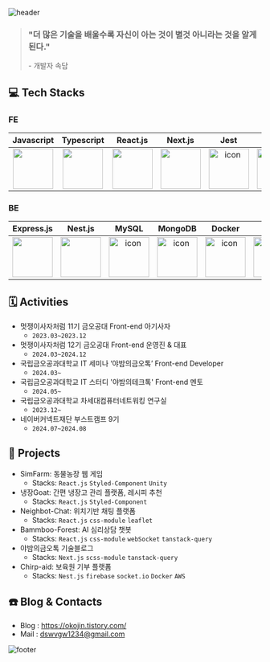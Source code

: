 ![header](https://capsule-render.vercel.app/api?type=transparent&height=200&color=gradient&text=FE%20개발자%20황용진입니다.&section=header&reversal=false&textBg=false&animation=fadeIn&fontColor=4cbd49)

> ### "더 많은 기술을 배울수록 자신이 아는 것이 별것 아니라는 것을 알게 된다." <br />
> \- 개발자 속담
  
## 💻 Tech Stacks

### FE
|Javascript|Typescript|React.js|Next.js|Jest|Redux|Zustand|
|:-:|:-:|:-:|:-:|:-:|:-:|:-:|
| <img src="https://techstack-generator.vercel.app/js-icon.svg" width="80" height="80" /><br /> | <img src="https://techstack-generator.vercel.app/ts-icon.svg" width="80" height="80" /><br /> | <img src="https://techstack-generator.vercel.app/react-icon.svg" width="80" height="80" /><br /> | <img src="https://www.soaple.io/static/post/8/cover-image.png" width="80" height="80" /><br /> | <img src="https://techstack-generator.vercel.app/jest-icon.svg" alt="icon" width="80" height="80" /><br /> | <img src="https://techstack-generator.vercel.app/redux-icon.svg" alt="icon" width="80" height="80" /><br /> | <img src="https://i.ibb.co/jznCJSf/Kakao-Talk-20240926-115635828.png" alt="icon" width="80" height="80" /><br /> |

### BE
|Express.js|Nest.js|MySQL|MongoDB|Docker|AWS|
|:-:|:-:|:-:|:-:|:-:|:-:|
| <img src="https://encrypted-tbn0.gstatic.com/images?q=tbn:ANd9GcSnDneBGnQL7E9hZDwztRO1GfQcCj1FqRrhBw&s" width="80" height="80" /><br /> | <img src="https://upload.wikimedia.org/wikipedia/commons/a/a8/NestJS.svg" width="80" height="80" /><br /> | <img src="https://techstack-generator.vercel.app/mysql-icon.svg" alt="icon" width="80" height="80" /><br /> | <img src="https://infinapps.com/wp-content/uploads/2018/10/mongodb-logo.png" alt="icon" width="80" height="80" /><br /> | <img src="https://techstack-generator.vercel.app/docker-icon.svg" alt="icon" width="80" height="80" /><br /> | <img src="https://techstack-generator.vercel.app/aws-icon.svg" alt="icon" width="80" height="80" /><br /> |

## 🗓️ Activities

- 멋쟁이사자처럼 11기 금오공대 Front-end 아기사자
  - `2023.03~2023.12`
- 멋쟁이사자처럼 12기 금오공대 Front-end 운영진 & 대표
  - `2024.03~2024.12`
- 국립금오공과대학교 IT 세미나 ‘야밤의금오톡’ Front-end Developer
  - `2024.03~`
- 국립금오공과대학교 IT 스터디 '야밤의테크톡' Front-end 멘토
  - `2024.05~`
- 국립금오공과대학교 차세대컴퓨터네트워킹 연구실
  - `2023.12~`
- 네이버커넥트재단 부스트캠프 9기
  - `2024.07~2024.08`

## 📕 Projects

- SimFarm: 동물농장 웹 게임
  - Stacks: `React.js` `Styled-Component` `Unity`
- 냉장Goat: 간편 냉장고 관리 플랫폼, 레시피 추천
  - Stacks: `React.js` `Styled-Component`
- Neighbot-Chat: 위치기반 채팅 플랫폼
  - Stacks: `React.js` `css-module` `leaflet`
- Bammboo-Forest: AI 심리상담 챗봇
  - Stacks: `React.js` `css-module` `webSocket` `tanstack-query`
- 야밤의금오톡 기술블로그
  - Stacks: `Next.js` `scss-module` `tanstack-query`
- Chirp-aid: 보육원 기부 플랫폼
  - Stacks: `Nest.js` `firebase` `socket.io` `Docker` `AWS`

## ☎️ Blog & Contacts
 
- Blog : https://okojin.tistory.com/
- Mail : dswvgw1234@gmail.com  


![footer](https://capsule-render.vercel.app/api?type=waving&height=200&color=gradient&section=footer&reversal=false&textBg=false&animation=fadeIn&fontColor=1a2aAA)
